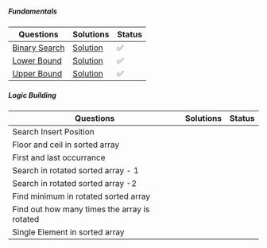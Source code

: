 ##### Fundamentals

| Questions                                                    | Solutions                                                    | Status |
| ------------------------------------------------------------ | ------------------------------------------------------------ | ------ |
| [Binary Search](https://leetcode.com/problems/binary-search/description/) | [Solution](https://github.com/SuvadeepMukherjee/dsa-to-do-sheet/blob/main/Binary%20Search/Fundamentals/binary-search.js) | ✅      |
| [Lower Bound](https://takeuforward.org/plus/data-structures-and-algorithm/binary-search/fundamentals/lower-bound-) | [Solution](https://github.com/SuvadeepMukherjee/dsa-to-do-sheet/blob/main/Binary%20Search/Fundamentals/lower-bound.js) | ✅      |
| [Upper Bound](https://takeuforward.org/plus/data-structures-and-algorithm/binary-search/fundamentals/upper-bound) | [Solution](https://github.com/SuvadeepMukherjee/dsa-to-do-sheet/blob/main/Binary%20Search/Fundamentals/upper-bound.js) | ✅      |

##### Logic Building 

| Questions                                    | Solutions | Status |
| -------------------------------------------- | --------- | ------ |
| Search Insert Position                       |           |        |
| Floor and ceil in sorted array               |           |        |
| First and last occurrance                    |           |        |
| Search in rotated sorted array - 1           |           |        |
| Search in rotated sorted array -2            |           |        |
| Find minimum in rotated sorted array         |           |        |
| Find out how many times the array is rotated |           |        |
| Single Element in sorted array               |           |        |

